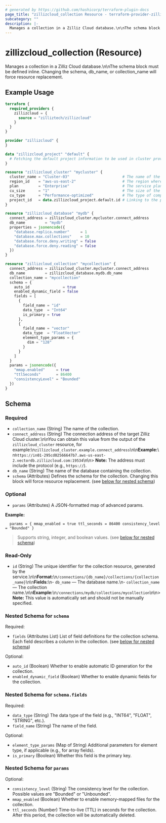 ```yaml
---
# generated by https://github.com/hashicorp/terraform-plugin-docs
page_title: "zillizcloud_collection Resource - terraform-provider-zillizcloud"
subcategory: ""
description: |-
  Manages a collection in a Zilliz Cloud database.\n\nThe schema block must be defined inline. Changing the schema, db_name, or collection_name will force resource replacement.
---
```


# zillizcloud_collection (Resource)

Manages a collection in a Zilliz Cloud database.\n\nThe schema block must be defined inline. Changing the schema, db_name, or collection_name will force resource replacement.

## Example Usage

```terraform
terraform {
  required_providers {
    zillizcloud = {
      source = "zilliztech/zillizcloud"
    }
  }
}

provider "zillizcloud" {
}

data "zillizcloud_project" "default" {
  # Fetching the default project information to be used in cluster provisioning
}

resource "zillizcloud_cluster" "mycluster" {
  cluster_name = "Cluster-03"                        # The name of the cluster
  region_id    = "aws-us-east-2"                     # The region where the cluster will be deployed
  plan         = "Enterprise"                        # The service plan for the cluster
  cu_size      = "1"                                 # The size of the compute unit
  cu_type      = "Performance-optimized"             # The type of compute unit, optimized for performance
  project_id   = data.zillizcloud_project.default.id # Linking to the project ID fetched earlier
}

resource "zillizcloud_database" "mydb" {
  connect_address = zillizcloud_cluster.mycluster.connect_address
  db_name         = "mydb"
  properties = jsonencode({
    "database.replica.number"     = 1
    "database.max.collections"    = 10
    "database.force.deny.writing" = false
    "database.force.deny.reading" = false
  })
}

resource "zillizcloud_collection" "mycollection" {
  connect_address = zillizcloud_cluster.mycluster.connect_address
  db_name         = zillizcloud_database.mydb.db_name
  collection_name = "mycollection"
  schema = {
    auto_id               = true
    enabled_dynamic_field = false
    fields = [
      {
        field_name = "id"
        data_type  = "Int64"
        is_primary = true
      },
      {
        field_name = "vector"
        data_type  = "FloatVector"
        element_type_params = {
          dim = "128"
        }
      }
    ]
  }
  params = jsonencode({
    "mmap.enabled"     = true
    "ttlSeconds"       = 86400
    "consistencyLevel" = "Bounded"
  })
}
```

<!-- schema generated by tfplugindocs -->
## Schema

### Required

- `collection_name` (String) The name of the collection.
- `connect_address` (String) The connection address of the target Zilliz Cloud cluster.\n\nYou can obtain this value from the output of the `zillizcloud_cluster` resource, for example:\n`zillizcloud_cluster.example.connect_address`\n\n**Example:**\n`https://in01-295cd02566647b7.aws-us-east-2.vectordb.zillizcloud.com:19534`\n\n> **Note:** The address must include the protocol (e.g., `https://`).
- `db_name` (String) The name of the database containing the collection.
- `schema` (Attributes) Defines the schema for the collection. Changing this block will force resource replacement. (see [below for nested schema](#nestedatt--schema))

### Optional

- `params` (Attributes) A JSON-formatted map of advanced params.

**Example:**

`  params = {
    mmap_enabled = true
    ttl_seconds = 86400
    consistency_level = "Bounded"
  }`

> Supports string, integer, and boolean values. (see [below for nested schema](#nestedatt--params))

### Read-Only

- `id` (String) The unique identifier for the collection resource, generated by the service.\n\n**Format:**\n`/connections/{db_name}/collections/{collection_name}`\n\n**Fields:**\n- `db_name` — The database name.\n- `collection_name` — The collection name.\n\n**Example:**\n`/connections/mydb/collections/mycollection`\n\n> **Note:** This value is automatically set and should not be manually specified.

<a id="nestedatt--schema"></a>
### Nested Schema for `schema`

Required:

- `fields` (Attributes List) List of field definitions for the collection schema. Each field describes a column in the collection. (see [below for nested schema](#nestedatt--schema--fields))

Optional:

- `auto_id` (Boolean) Whether to enable automatic ID generation for the collection.
- `enabled_dynamic_field` (Boolean) Whether to enable dynamic fields for the collection.

<a id="nestedatt--schema--fields"></a>
### Nested Schema for `schema.fields`

Required:

- `data_type` (String) The data type of the field (e.g., "INT64", "FLOAT", "STRING", etc.).
- `field_name` (String) The name of the field.

Optional:

- `element_type_params` (Map of String) Additional parameters for element type, if applicable (e.g., for array fields).
- `is_primary` (Boolean) Whether this field is the primary key.



<a id="nestedatt--params"></a>
### Nested Schema for `params`

Optional:

- `consistency_level` (String) The consistency level for the collection. Possible values are "Bounded" or "Unbounded".
- `mmap_enabled` (Boolean) Whether to enable memory-mapped files for the collection.
- `ttl_seconds` (Number) Time-to-live (TTL) in seconds for the collection. After this period, the collection will be automatically deleted.
